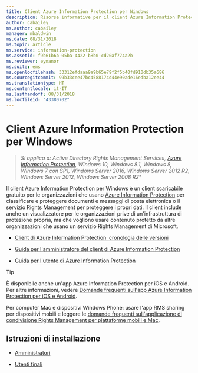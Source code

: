 ```yaml
---
title: Client Azure Information Protection per Windows
description: Risorse informative per il client Azure Information Protection per Windows. Questo client scaricabile gratuito è ideale per le organizzazioni che vogliono classificare e proteggere documenti e messaggi di posta elettronica.
author: cabailey
ms.author: cabailey
manager: mbaldwin
ms.date: 08/31/2018
ms.topic: article
ms.service: information-protection
ms.assetid: f9b61b6b-05ba-4422-b8b0-cd20af774a2b
ms.reviewer: eymanor
ms.suite: ems
ms.openlocfilehash: 33312efdaaa9a9b65e79f2f5b40fd910db35a686
ms.sourcegitcommit: 99b33cee47bc4588174d44e90ade16edba12ee44
ms.translationtype: HT
ms.contentlocale: it-IT
ms.lasthandoff: 08/31/2018
ms.locfileid: "43380702"
---
```

# <a name="azure-information-protection-client-for-windows"></a>Client Azure Information Protection per Windows

>*Si applica a: Active Directory Rights Management Services, [Azure Information Protection](https://azure.microsoft.com/pricing/details/information-protection), Windows 10, Windows 8.1, Windows 8, Windows 7 con SP1, Windows Server 2016, Windows Server 2012 R2, Windows Server 2012, Windows Server 2008 R2**

Il client Azure Information Protection per Windows è un client scaricabile gratuito per le organizzazioni che usano [Azure Information Protection](../what-is-information-protection.md) per classificare e proteggere documenti e messaggi di posta elettronica o il servizio Rights Management per proteggere i propri dati. Il client include anche un visualizzatore per le organizzazioni prive di un'infrastruttura di protezione propria, ma che vogliono usare contenuto protetto da altre organizzazioni che usano un servizio Rights Management di Microsoft.

- [Client di Azure Information Protection: cronologia delle versioni](client-version-release-history.md)

- [Guida per l'amministratore del client di Azure Information Protection](client-admin-guide.md)

- [Guida per l'utente di Azure Information Protection](client-user-guide.md)

> [!TIP]
> È disponibile anche un'app Azure Information Protection per iOS e Android. Per altre informazioni, vedere [Domande frequenti sull'app Azure Information Protection per iOS e Android](mobile-app-faq.md ).
> 
> Per computer Mac e dispositivi Windows Phone: usare l'app RMS sharing per dispositivi mobili e leggere le [domande frequenti sull'applicazione di condivisione Rights Management per piattaforme mobili e Mac](http://technet.microsoft.com/dn451248).

## <a name="install-instructions"></a>Istruzioni di installazione

- [Amministratori](client-admin-guide-install.md)

- [Utenti finali](install-client-app.md)



